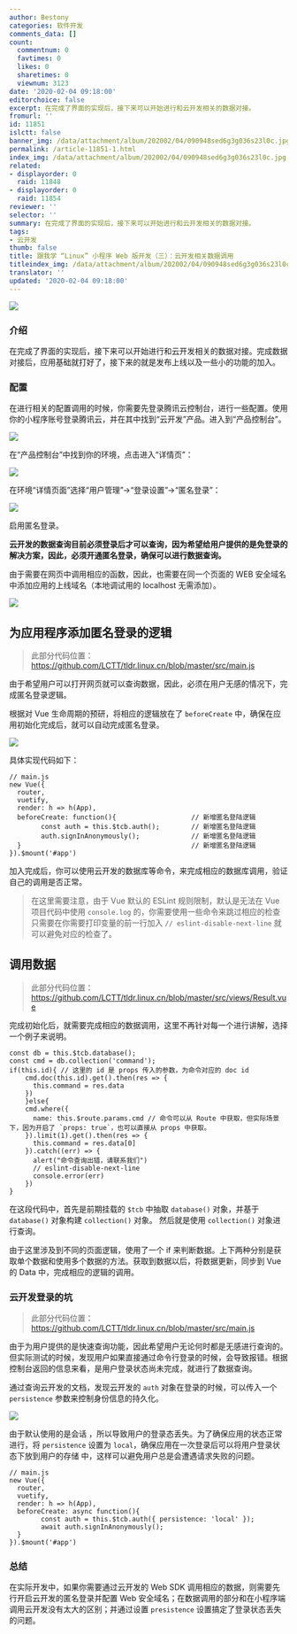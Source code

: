 ```yaml
---
author: Bestony
categories: 软件开发
comments_data: []
count:
  commentnum: 0
  favtimes: 0
  likes: 0
  sharetimes: 0
  viewnum: 3123
date: '2020-02-04 09:18:00'
editorchoice: false
excerpt: 在完成了界面的实现后，接下来可以开始进行和云开发相关的数据对接。
fromurl: ''
id: 11851
islctt: false
banner_img: /data/attachment/album/202002/04/090948sed6g3g036s23l0c.jpg
permalink: /article-11851-1.html
index_img: /data/attachment/album/202002/04/090948sed6g3g036s23l0c.jpg
related:
- displayorder: 0
  raid: 11848
- displayorder: 0
  raid: 11854
reviewer: ''
selector: ''
summary: 在完成了界面的实现后，接下来可以开始进行和云开发相关的数据对接。
tags:
- 云开发
thumb: false
title: 跟我学 “Linux” 小程序 Web 版开发（三）：云开发相关数据调用
titleindex_img: /data/attachment/album/202002/04/090948sed6g3g036s23l0c.jpg
translator: ''
updated: '2020-02-04 09:18:00'
---
```


![](/data/attachment/album/202002/04/090948sed6g3g036s23l0c.jpg)


### 介绍


在完成了界面的实现后，接下来可以开始进行和云开发相关的数据对接。完成数据对接后，应用基础就打好了，接下来的就是发布上线以及一些小的功能的加入。


### 配置


在进行相关的配置调用的时候，你需要先登录腾讯云控制台，进行一些配置。使用你的小程序账号登录腾讯云，并在其中找到“云开发”产品。进入到“产品控制台”。


![](/data/attachment/album/202002/04/092047v8tql0q2vlxm5mq8.png)


在“产品控制台”中找到你的环境，点击进入“详情页”：


![](/data/attachment/album/202002/04/091857qf7u3lqizj7u9k77.png)


在环境“详情页面”选择“用户管理”->“登录设置”->“匿名登录”：


![](/data/attachment/album/202002/04/091857rc2hkb8bobcrcb44.png)


启用匿名登录。


**云开发的数据查询目前必须登录后才可以查询，因为希望给用户提供的是免登录的解决方案，因此，必须开通匿名登录，确保可以进行数据查询。**


由于需要在网页中调用相应的函数，因此，也需要在同一个页面的 WEB 安全域名中添加应用的上线域名（本地调试用的 localhost 无需添加）。


![](/data/attachment/album/202002/04/091858au60wztaaeo5svos.png)


为应用程序添加匿名登录的逻辑
--------------



> 
> 此部分代码位置：<https://github.com/LCTT/tldr.linux.cn/blob/master/src/main.js>
> 
> 
> 


由于希望用户可以打开网页就可以查询数据，因此，必须在用户无感的情况下，完成匿名登录逻辑。


根据对 Vue 生命周期的预研，将相应的逻辑放在了 `beforeCreate` 中，确保在应用初始化完成后，就可以自动完成匿名登录。


![](/data/attachment/album/202002/04/091859fmmpl5l523299z93.png)


具体实现代码如下：



```
// main.js
new Vue({
  router,
  vuetify,
  render: h => h(App),
  beforeCreate: function(){                   // 新增匿名登陆逻辑
        const auth = this.$tcb.auth();        // 新增匿名登陆逻辑
        auth.signInAnonymously();             // 新增匿名登陆逻辑
  }                                           // 新增匿名登陆逻辑
}).$mount('#app')
```

加入完成后，你可以使用云开发的数据库等命令，来完成相应的数据库调用，验证自己的调用是否正常。



> 
> 在这里需要注意，由于 Vue 默认的 ESLint 规则限制，默认是无法在 Vue 项目代码中使用 `console.log` 的，你需要使用一些命令来跳过相应的检查 只需要在你需要打印变量的前一行加入 `// eslint-disable-next-line` 就可以避免对应的检查了。
> 
> 
> 


调用数据
----



> 
> 此部分代码位置：<https://github.com/LCTT/tldr.linux.cn/blob/master/src/views/Result.vue>
> 
> 
> 


完成初始化后，就需要完成相应的数据调用，这里不再针对每一个进行讲解，选择一个例子来说明。



```
const db = this.$tcb.database();
const cmd = db.collection('command');
if(this.id){ // 这里的 id 是 props 传入的参数，为命令对应的 doc id
    cmd.doc(this.id).get().then(res => {
      this.command = res.data
    })
    }else{
    cmd.where({
      name: this.$route.params.cmd // 命令可以从 Route 中获取，但实际场景下，因为开启了 `props: true`，也可以直接从 props 中获取。
    }).limit(1).get().then(res => {
      this.command = res.data[0]
    }).catch((err) => {
      alert("命令查询出错，请联系我们")
      // eslint-disable-next-line
      console.error(err)
    })
}
```

在这段代码中，首先是前期挂载的 `$tcb` 中抽取 `database()` 对象，并基于 `database()` 对象构建 `collection()` 对象。 然后就是使用 `collection()` 对象进行查询。


由于这里涉及到不同的页面逻辑，使用了一个 if 来判断数据。上下两种分别是获取单个数据和使用多个数据的方法。获取到数据以后，将数据更新，同步到 Vue 的 Data 中，完成相应的逻辑的调用。


### 云开发登录的坑



> 
> 此部分代码位置：<https://github.com/LCTT/tldr.linux.cn/blob/master/src/main.js>
> 
> 
> 


由于为用户提供的是快速查询功能，因此希望用户无论何时都是无感进行查询的。但实际测试的时候，发现用户如果直接通过命令行登录的时候，会导致报错。根据控制台返回的信息来看，是用户登录状态尚未完成，就进行了数据查询。


通过查询云开发的文档，发现云开发的 `auth` 对象在登录的时候，可以传入一个 `persistence` 参数来控制身份信息的持久化。


![](/data/attachment/album/202002/04/091859sszz4um3mxwoj44s.png)


由于默认使用的是会话 ，所以导致用户的登录态丢失。为了确保应用的状态正常进行，将 `persistence` 设置为 `local`，确保应用在一次登录后可以将用户登录状态下放到用户的存储 中，这样可以避免用户总是会遭遇请求失败的问题。



```
// main.js
new Vue({
  router,
  vuetify,
  render: h => h(App),
  beforeCreate: async function(){
        const auth = this.$tcb.auth({ persistence: 'local' });
        await auth.signInAnonymously();
  }
}).$mount('#app')
```

### 总结


在实际开发中，如果你需要通过云开发的 Web SDK 调用相应的数据，则需要先行开启云开发的匿名登录并配置 Web 安全域名；在数据调用的部分和在小程序端调用云开发没有太大的区别；并通过设置 `presistence` 设置搞定了登录状态丢失的问题。